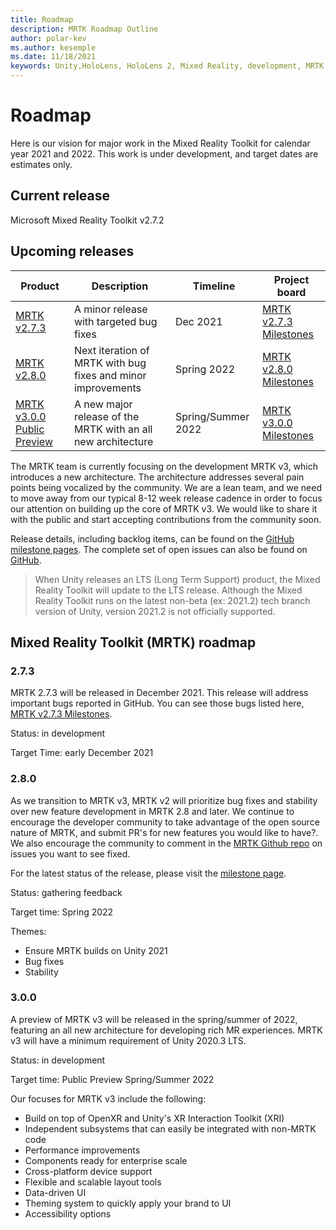 ```yaml
---
title: Roadmap
description: MRTK Roadmap Outline
author: polar-kev
ms.author: kesemple
ms.date: 11/18/2021
keywords: Unity,HoloLens, HoloLens 2, Mixed Reality, development, MRTK, roadmap, v3
---
```


# Roadmap

Here is our vision for major work in the Mixed Reality Toolkit for calendar year 2021 and 2022. This work is under development, and target dates are estimates only.

## Current release

Microsoft Mixed Reality Toolkit v2.7.2

## Upcoming releases

| Product | Description | Timeline | Project board |
| --- | --- | --- | --- |
| [MRTK v2.7.3](#273) | A minor release with targeted bug fixes | Dec 2021 | [MRTK v2.7.3 Milestones](https://github.com/microsoft/MixedRealityToolkit-Unity/milestone/25) |
| [MRTK v2.8.0](#280) | Next iteration of MRTK with bug fixes and minor improvements | Spring 2022 | [MRTK v2.8.0 Milestones](https://github.com/microsoft/MixedRealityToolkit-Unity/milestone/22) |
| [MRTK v3.0.0 Public Preview](#300) | A new major release of the MRTK with an all new architecture | Spring/Summer 2022 |[MRTK v3.0.0 Milestones](https://github.com/microsoft/MixedRealityToolkit-Unity/milestone/18) |

The MRTK team is currently focusing on the development MRTK v3, which introduces a new architecture. The architecture addresses several pain points being vocalized by the community. We are a lean team, and we need to move away from our typical 8-12 week release cadence in order to focus our attention on building up the core of MRTK v3. We would like to share it with the public and start accepting contributions from the community soon.

Release details, including backlog items, can be found on the [GitHub milestone pages](https://github.com/Microsoft/MixedRealityToolkit-Unity/milestones). The complete set of open issues can also be found on [GitHub](https://github.com/microsoft/MixedRealityToolkit-Unity/issues).


> When Unity releases an LTS (Long Term Support) product, the Mixed Reality Toolkit will update to the LTS release. Although the Mixed Reality Toolkit runs on the latest non-beta (ex: 2021.2) tech branch version of Unity, version 2021.2 is not officially supported.

## Mixed Reality Toolkit (MRTK) roadmap

### **2.7.3**
MRTK 2.7.3 will be released in December 2021. This release will address important bugs reported in GitHub. You can see those bugs listed here, [MRTK v2.7.3 Milestones](https://github.com/microsoft/MixedRealityToolkit-Unity/milestone/25).

Status: in development

Target Time: early December 2021


### **2.8.0**

As we transition to MRTK v3, MRTK v2 will prioritize bug fixes and stability over new feature development in MRTK 2.8 and later. We continue to encourage the developer community to take advantage of the open source nature of MRTK, and submit PR's for new features you would like to have?. We also encourage the community to comment in the [MRTK Github repo](https://github.com/microsoft/MixedRealityToolkit-Unity/issues) on issues you want to see fixed.

For the latest status of the release, please visit the [milestone page](https://github.com/microsoft/MixedRealityToolkit-Unity/milestone/22).

Status: gathering feedback

Target time: Spring 2022

Themes:

- Ensure MRTK builds on Unity 2021
- Bug fixes
- Stability 


### **3.0.0**
A preview of MRTK v3 will be released in the spring/summer of 2022, featuring an all new architecture for developing rich MR experiences. MRTK v3 will have a minimum requirement of Unity 2020.3 LTS.

Status: in development

Target time: Public Preview Spring/Summer 2022

Our focuses for MRTK v3 include the following:

- Build on top of OpenXR and Unity's XR Interaction Toolkit (XRI)
- Independent subsystems that can easily be integrated with non-MRTK code
- Performance improvements
- Components ready for enterprise scale
- Cross-platform device support
- Flexible and scalable layout tools
- Data-driven UI
- Theming system to quickly apply your brand to UI
- Accessibility options
